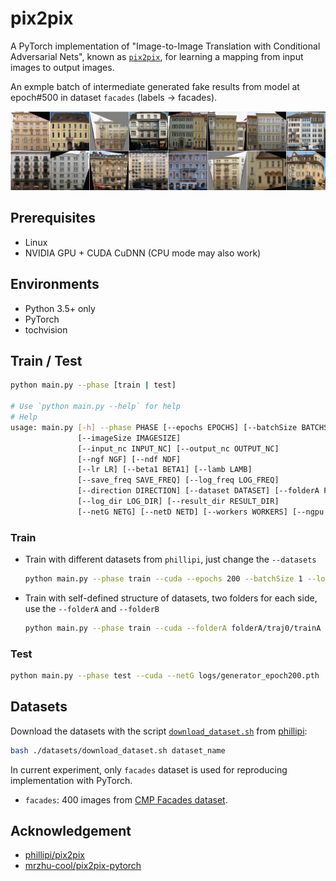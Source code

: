 # pix2pix

A PyTorch implementation of "Image-to-Image Translation with Conditional Adversarial Nets", known as [`pix2pix`](https://phillipi.github.io/pix2pix/), for learning a mapping from input images to output images.

An exmple batch of intermediate generated fake results from model at epoch#500 in dataset `facades` (labels -> facades).

![](docs/fake_samples_epoch500.png)

## Prerequisites

- Linux
- NVIDIA GPU + CUDA CuDNN (CPU mode may also work)

## Environments

- Python 3.5+ only
- PyTorch
- tochvision

## Train / Test

```bash
python main.py --phase [train | test]

# Use `python main.py --help` for help
# Help
usage: main.py [-h] --phase PHASE [--epochs EPOCHS] [--batchSize BATCHSIZE]
               [--imageSize IMAGESIZE]
               [--input_nc INPUT_NC] [--output_nc OUTPUT_NC]
               [--ngf NGF] [--ndf NDF]
               [--lr LR] [--beta1 BETA1] [--lamb LAMB]
               [--save_freq SAVE_FREQ] [--log_freq LOG_FREQ]
               [--direction DIRECTION] [--dataset DATASET] [--folderA FOLDERA] [--folderB FOLDERB]
               [--log_dir LOG_DIR] [--result_dir RESULT_DIR]
               [--netG NETG] [--netD NETD] [--workers WORKERS] [--ngpu NGPU] [--cuda]
```

### Train

- Train with different datasets from `phillipi`, just change the `--datasets`

    ```bash
    python main.py --phase train --cuda --epochs 200 --batchSize 1 --log_freq 10 --datasets facades
    ```

- Train with self-defined structure of datasets, two folders for each side, use the `--folderA` and `--folderB`

    ```bash
    python main.py --phase train --cuda --folderA folderA/traj0/trainA --folderB datasets/traj0/trainB
    ```

### Test

```bash
python main.py --phase test --cuda --netG logs/generator_epoch200.pth
```

## Datasets

Download the datasets with  the script [`download_dataset.sh`](https://github.com/phillipi/pix2pix/blob/master/datasets/download_dataset.sh) from [phillipi](https://github.com/phillipi):

```bash
bash ./datasets/download_dataset.sh dataset_name
```

In current experiment, only `facades` dataset is used for reproducing implementation with PyTorch.

- `facades`: 400 images from [CMP Facades dataset](http://cmp.felk.cvut.cz/~tylecr1/facade/).

## Acknowledgement
- [phillipi/pix2pix](https://github.com/phillipi/pix2pix)
- [mrzhu-cool/pix2pix-pytorch](https://github.com/mrzhu-cool/pix2pix-pytorch)
